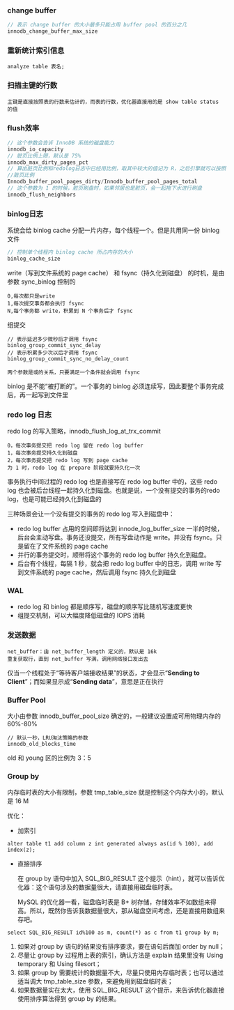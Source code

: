 ### change buffer

```java
// 表示 change buffer 的大小最多只能占用 buffer pool 的百分之几
innodb_change_buffer_max_size
```

### 重新统计索引信息

```
analyze table 表名;
```

### 扫描主键的行数

```
主键是直接按照表的行数来估计的，而表的行数，优化器直接用的是 show table status 的值
```

### flush效率

```java
// 这个参数会告诉 InnoDB 系统的磁盘能力	
innodb_io_capacity
// 脏页比例上限，默认是 75%
innodb_max_dirty_pages_pct
// 算出脏页比例和redolog日志中已经用比例，取其中较大的值记为 R，之后引擎就可以按照 innodb_io_capacity 定义的能力乘以 R% 来控制刷脏页的速度
//脏页比例
Innodb_buffer_pool_pages_dirty/Innodb_buffer_pool_pages_total
// 这个参数为 1 的时候，脏页刷盘时，如果邻居也是脏页，会一起拖下水进行刷盘
innodb_flush_neighbors
```



### binlog日志

系统会给 binlog cache 分配一片内存，每个线程一个。但是共用同一份 binlog 文件

```java
// 控制单个线程内 binlog cache 所占内存的大小
binlog_cache_size

```

write（写到文件系统的 page cache） 和 fsync（持久化到磁盘） 的时机，是由参数 sync_binlog 控制的

```
0,每次都只是write
1,每次提交事务都会执行 fsync
N,每个事务都 write，积累到 N 个事务后才 fsync
```



组提交

```
// 表示延迟多少微秒后才调用 fsync
binlog_group_commit_sync_delay
// 表示积累多少次以后才调用 fsync
binlog_group_commit_sync_no_delay_count

两个参数是或的关系，只要满足一个条件就会调用 fsync
```



binlog 是不能“被打断的”。一个事务的 binlog 必须连续写，因此要整个事务完成后，再一起写到文件里

### redo log 日志

redo log 的写入策略，innodb_flush_log_at_trx_commit

```
0，每次事务提交把 redo log 留在 redo log buffer
1，每次事务提交持久化到磁盘
2，每次事务提交把 redo log 写到 page cache
为 1 时，redo log 在 prepare 阶段就要持久化一次
```

事务执行中间过程的 redo log 也是直接写在 redo log buffer 中的，这些 redo log 也会被后台线程一起持久化到磁盘。也就是说，一个没有提交的事务的redo log，也是可能已经持久化到磁盘的



三种场景会让一个没有提交的事务的 redo log 写入到磁盘中：

* redo log buffer 占用的空间即将达到 innode_log_buffer_size 一半的时候，后台会主动写盘。事务还没提交，所有写盘动作是 write。并没有 fsync。只是留在了文件系统的 page cache
* 并行的事务提交时，顺带将这个事务的 redo log buffer 持久化到磁盘。
* 后台有个线程，每隔 1 秒，就会把 redo log buffer 中的日志，调用 write 写到文件系统的 page cache，然后调用 fsync 持久化到磁盘

### WAL

* redo log 和 binlog 都是顺序写，磁盘的顺序写比随机写速度更快
* 组提交机制，可以大幅度降低磁盘的 IOPS 消耗



### 发送数据

```
net_buffer：由 net_buffer_length 定义的，默认是 16k
重复获取行，直到 net_buffer 写满，调用网络接口发出去
```



仅当一个线程处于“等待客户端接收结果”的状态，才会显示“**Sending to Client**”；而如果显示成“**Sending data**”，意思是正在执行





### Buffer Pool

大小由参数 innodb_buffer_pool_size 确定的，一般建议设置成可用物理内存的 60%-80%

```
// 默认一秒，LRU淘汰策略的参数
innodb_old_blocks_time
```

old 和 young 区的比例为 3：5





### Group by

内存临时表的大小有限制，参数 tmp_table_size 就是控制这个内存大小的，默认是 16 M

优化：

* 加索引

```mysql
alter table t1 add column z int generated always as(id % 100), add index(z);
```

* 直接排序

  在 group by 语句中加入 SQL_BIG_RESULT 这个提示（hint），就可以告诉优化器：这个语句涉及的数据量很大，请直接用磁盘临时表。

  MySQL 的优化器一看，磁盘临时表是 B+ 树存储，存储效率不如数组来得高。所以，既然你告诉我数据量很大，那从磁盘空间考虑，还是直接用数组来存吧。

```mysql
select SQL_BIG_RESULT id%100 as m, count(*) as c from t1 group by m;
```

1. 如果对 group by 语句的结果没有排序要求，要在语句后面加 order by null；
2. 尽量让 group by 过程用上表的索引，确认方法是 explain 结果里没有 Using temporary 和 Using filesort；
3. 如果 group by 需要统计的数据量不大，尽量只使用内存临时表；也可以通过适当调大 tmp_table_size 参数，来避免用到磁盘临时表；
4. 如果数据量实在太大，使用 SQL_BIG_RESULT 这个提示，来告诉优化器直接使用排序算法得到 group by 的结果。
